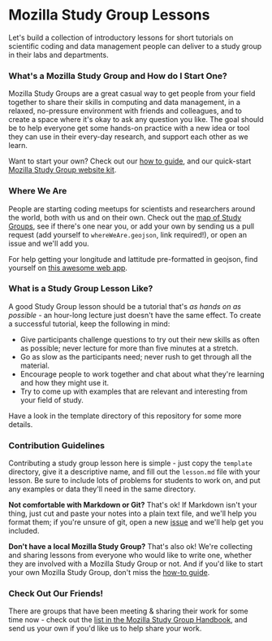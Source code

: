 # Mozilla Study Group Lessons

Let's build a collection of introductory lessons for short tutorials on scientific coding and data management people can deliver to a study group in their labs and departments.

### What's a Mozilla Study Group and How do I Start One?

Mozilla Study Groups are a great casual way to get people from your field together to share their skills in computing and data management, in a relaxed, no-pressure environment with friends and colleagues, and to create a space where it's okay to ask any question you like. The goal should be to help everyone get some hands-on practice with a new idea or tool they can use in their every-day research, and support each other as we learn.

Want to start your own? Check out our [how to guide](http://mozillascience.github.io/studyGroupHandbook/), and our quick-start [Mozilla Study Group website kit](https://github.com/mozillascience/studyGroup).
 
### Where We Are

People are starting coding meetups for scientists and researchers around the world, both with us and on their own. Check out the [map of Study Groups](https://github.com/mozillascience/studyGroupLessons/blob/master/whereWeAre.geojson), see if there's one near you, or add your own by sending us a pull request (add yourself to `whereWeAre.geojson`, link required!), or open an issue and we'll add you.

For help getting your longitude and lattitude pre-formatted in geojson, find yourself on [this awesome web app](http://dbsgeo.com/latlon/).

<script src="https://embed.github.com/view/geojson/mozillascience/studyGroupLessons/master/whereWeAre.geojson"></script>

### What is a Study Group Lesson Like?

A good Study Group lesson should be a tutorial that's *as hands on as possible* - an hour-long lecture just doesn't have the same effect. To create a successful tutorial, keep the following in mind:

 - Give participants challenge questions to try out their new skills as often as possible; never lecture for more than five minutes at a stretch.
 - Go as slow as the participants need; never rush to get through all the material.
 - Encourage people to work together and chat about what they're learning and how they might use it.
 - Try to come up with examples that are relevant and interesting from your field of study.

Have a look in the template directory of this repository for some more details.

### Contribution Guidelines

Contributing a study group lesson here is simple - just copy the `template` directory, give it a descriptive name, and fill out the `lesson.md` file with your lesson. Be sure to include lots of problems for students to work on, and put any examples or data they'll need in the same directory.

**Not comfortable with Markdown or Git?** That's ok! If Markdown isn't your thing, just cut and paste your notes into a plain text file, and we'll help you format them; if you're unsure of git, open a new [issue](https://github.com/mozillascience/studyGroupLessons/issues) and we'll help get you included.

**Don't have a local Mozilla Study Group?** That's also ok! We're collecting and sharing lessons from everyone who would like to write one, whether they are involved with a Mozilla Study Group or not. And if you'd like to start your own Mozilla Study Group, don't miss the [how-to guide](http://mozillascience.github.io/studyGroupHandbook/).

### Check Out Our Friends!

There are groups that have been meeting & sharing their work for some time now - check out the [list in the Mozilla Study Group Handbook](http://mozillascience.github.io/studyGroupHandbook/lessons.html#lessons), and send us your own if you'd like us to help share your work.
